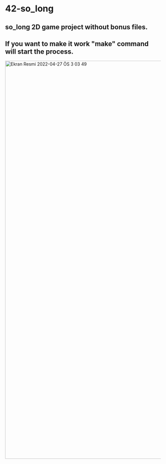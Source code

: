 # 42-so_long
so_long 2D game project without bonus files. 
-------------------------------------------
If you want to make it work "make" command will start the process.
-------------------------------------------

<img width="1282" alt="Ekran Resmi 2022-04-27 ÖS 3 03 49" src="https://user-images.githubusercontent.com/95172971/165514181-4d7a0baa-211d-4a18-96c3-b2907ef38f5c.png">
